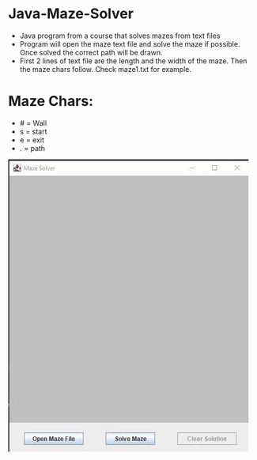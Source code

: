 # Java-Maze-Solver
+ Java program from a course that solves mazes from text files
+ Program will open the maze text file and solve the maze if possible. Once solved the correct path will be drawn.
+ First 2 lines of text file are the length and the width of the maze. Then the maze chars follow. Check maze1.txt for example.

# Maze Chars:
+ \# = Wall
+ s = start
+ e = exit
+ . = path

![alt text](https://github.com/townerr/Java-Maze-Solver/blob/master/mazegif.gif "Example Run")
